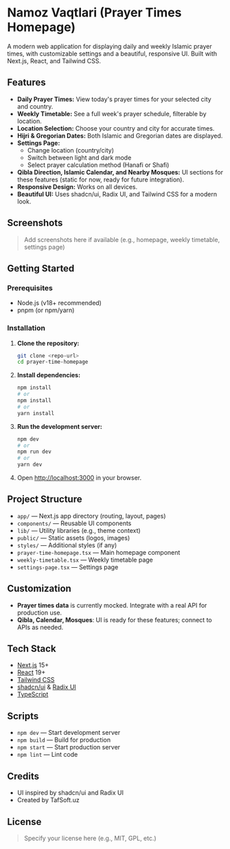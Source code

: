# Namoz Vaqtlari (Prayer Times Homepage)

A modern web application for displaying daily and weekly Islamic prayer times, with customizable settings and a beautiful, responsive UI. Built with Next.js, React, and Tailwind CSS.

## Features

- **Daily Prayer Times:** View today's prayer times for your selected city and country.
- **Weekly Timetable:** See a full week's prayer schedule, filterable by location.
- **Location Selection:** Choose your country and city for accurate times.
- **Hijri & Gregorian Dates:** Both Islamic and Gregorian dates are displayed.
- **Settings Page:**
  - Change location (country/city)
  - Switch between light and dark mode
  - Select prayer calculation method (Hanafi or Shafi)
- **Qibla Direction, Islamic Calendar, and Nearby Mosques:** UI sections for these features (static for now, ready for future integration).
- **Responsive Design:** Works on all devices.
- **Beautiful UI:** Uses shadcn/ui, Radix UI, and Tailwind CSS for a modern look.

## Screenshots

> Add screenshots here if available (e.g., homepage, weekly timetable, settings page)

## Getting Started

### Prerequisites
- Node.js (v18+ recommended)
- pnpm (or npm/yarn)

### Installation

1. **Clone the repository:**
   ```bash
   git clone <repo-url>
   cd prayer-time-homepage
   ```
2. **Install dependencies:**
   ```bash
   npm install
   # or
   npm install
   # or
   yarn install
   ```
3. **Run the development server:**
   ```bash
   npm dev
   # or
   npm run dev
   # or
   yarn dev
   ```
4. Open [http://localhost:3000](http://localhost:3000) in your browser.

## Project Structure

- `app/` — Next.js app directory (routing, layout, pages)
- `components/` — Reusable UI components
- `lib/` — Utility libraries (e.g., theme context)
- `public/` — Static assets (logos, images)
- `styles/` — Additional styles (if any)
- `prayer-time-homepage.tsx` — Main homepage component
- `weekly-timetable.tsx` — Weekly timetable page
- `settings-page.tsx` — Settings page

## Customization
- **Prayer times data** is currently mocked. Integrate with a real API for production use.
- **Qibla, Calendar, Mosques**: UI is ready for these features; connect to APIs as needed.

## Tech Stack
- [Next.js](https://nextjs.org/) 15+
- [React](https://react.dev/) 19+
- [Tailwind CSS](https://tailwindcss.com/)
- [shadcn/ui](https://ui.shadcn.com/) & [Radix UI](https://www.radix-ui.com/)
- [TypeScript](https://www.typescriptlang.org/)

## Scripts
- `npm dev` — Start development server
- `npm build` — Build for production
- `npm start` — Start production server
- `npm lint` — Lint code

## Credits
- UI inspired by shadcn/ui and Radix UI
- Created by TafSoft.uz

## License

> Specify your license here (e.g., MIT, GPL, etc.) 